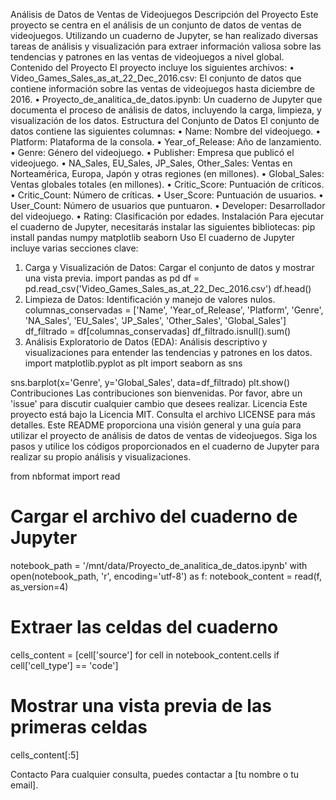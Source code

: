 Análisis de Datos de Ventas de Videojuegos
Descripción del Proyecto
Este proyecto se centra en el análisis de un conjunto de datos de ventas de videojuegos. Utilizando un cuaderno de Jupyter, se han realizado diversas tareas de análisis y visualización para extraer información valiosa sobre las tendencias y patrones en las ventas de videojuegos a nivel global.
Contenido del Proyecto
El proyecto incluye los siguientes archivos:
•	Video_Games_Sales_as_at_22_Dec_2016.csv: El conjunto de datos que contiene información sobre las ventas de videojuegos hasta diciembre de 2016.
•	Proyecto_de_analitica_de_datos.ipynb: Un cuaderno de Jupyter que documenta el proceso de análisis de datos, incluyendo la carga, limpieza, y visualización de los datos.
Estructura del Conjunto de Datos
El conjunto de datos contiene las siguientes columnas:
•	Name: Nombre del videojuego.
•	Platform: Plataforma de la consola.
•	Year_of_Release: Año de lanzamiento.
•	Genre: Género del videojuego.
•	Publisher: Empresa que publicó el videojuego.
•	NA_Sales, EU_Sales, JP_Sales, Other_Sales: Ventas en Norteamérica, Europa, Japón y otras regiones (en millones).
•	Global_Sales: Ventas globales totales (en millones).
•	Critic_Score: Puntuación de críticos.
•	Critic_Count: Número de críticas.
•	User_Score: Puntuación de usuarios.
•	User_Count: Número de usuarios que puntuaron.
•	Developer: Desarrollador del videojuego.
•	Rating: Clasificación por edades.
Instalación
Para ejecutar el cuaderno de Jupyter, necesitarás instalar las siguientes bibliotecas:
pip install pandas numpy matplotlib seaborn
Uso
El cuaderno de Jupyter incluye varias secciones clave:
1.	Carga y Visualización de Datos: Cargar el conjunto de datos y mostrar una vista previa.
import pandas as pd
df = pd.read_csv('Video_Games_Sales_as_at_22_Dec_2016.csv')
df.head()
2.	Limpieza de Datos: Identificación y manejo de valores nulos.
columnas_conservadas = ['Name', 'Year_of_Release', 'Platform', 'Genre', 'NA_Sales', 'EU_Sales', 'JP_Sales', 'Other_Sales', 'Global_Sales']
df_filtrado = df[columnas_conservadas]
df_filtrado.isnull().sum()
3.	Análisis Exploratorio de Datos (EDA): Análisis descriptivo y visualizaciones para entender las tendencias y patrones en los datos.
import matplotlib.pyplot as plt
import seaborn as sns

sns.barplot(x='Genre', y='Global_Sales', data=df_filtrado)
plt.show()
Contribuciones
Las contribuciones son bienvenidas. Por favor, abre un 'issue' para discutir cualquier cambio que desees realizar.
Licencia
Este proyecto está bajo la Licencia MIT. Consulta el archivo LICENSE para más detalles.
Este README proporciona una visión general y una guía para utilizar el proyecto de análisis de datos de ventas de videojuegos. Siga los pasos y utilice los códigos proporcionados en el cuaderno de Jupyter para realizar su propio análisis y visualizaciones.

from nbformat import read

# Cargar el archivo del cuaderno de Jupyter
notebook_path = '/mnt/data/Proyecto_de_analitica_de_datos.ipynb'
with open(notebook_path, 'r', encoding='utf-8') as f:
    notebook_content = read(f, as_version=4)

# Extraer las celdas del cuaderno
cells_content = [cell['source'] for cell in notebook_content.cells if cell['cell_type'] == 'code']

# Mostrar una vista previa de las primeras celdas
cells_content[:5]

Contacto
Para cualquier consulta, puedes contactar a [tu nombre o tu email].
